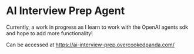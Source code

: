 # AI Interview Prep Agent

Currently, a work in progress as I learn to work with the OpenAI agents sdk and hope to add more functionality!

Can be accessed at https://ai-interview-prep.overcookedpanda.com/
